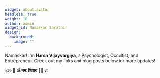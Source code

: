 ```yaml
---
widget: about.avatar
headless: true
weight: 10
author: admin
widget_id: Namaskar Sarathi!
design:
  background:
    image: ""
---
```

Namaskar! I'm **Harsh Vijayvargiya**, a Psychologist, Occultist, and Entrepreneur. Check out my links and blog posts below for more updates!

🕉️✨🔱 **ॐ नमः शिवाय** 🔱✨🕉️